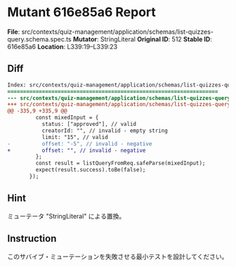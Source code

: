 # Mutant 616e85a6 Report

**File**: src/contexts/quiz-management/application/schemas/list-quizzes-query.schema.spec.ts
**Mutator**: StringLiteral
**Original ID**: 512
**Stable ID**: 616e85a6
**Location**: L339:19–L339:23

## Diff

```diff
Index: src/contexts/quiz-management/application/schemas/list-quizzes-query.schema.spec.ts
===================================================================
--- src/contexts/quiz-management/application/schemas/list-quizzes-query.schema.spec.ts	original
+++ src/contexts/quiz-management/application/schemas/list-quizzes-query.schema.spec.ts	mutated #512
@@ -335,9 +335,9 @@
         const mixedInput = {
           status: ["approved"], // valid
           creatorId: "", // invalid - empty string
           limit: "15", // valid
-          offset: "-5", // invalid - negative
+          offset: "", // invalid - negative
         };
         const result = listQueryFromReq.safeParse(mixedInput);
         expect(result.success).toBe(false);
       });
```

## Hint

ミューテータ "StringLiteral" による置換。

## Instruction

このサバイブ・ミューテーションを失敗させる最小テストを設計してください。
